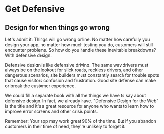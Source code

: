 Get Defensive
=============

Design for when things go wrong
-------------------------------

Let\'s admit it: Things will go wrong online. No matter how carefully
you design your app, no matter how much testing you do, customers will
still encounter problems. So how do you handle these inevitable
breakdowns? With defensive design.

Defensive design is like defensive driving. The same way drivers must
always be on the lookout for slick roads, reckless drivers, and other
dangerous scenarios, site builders must constantly search for trouble
spots that cause visitors confusion and frustration. Good site defense
can make or break the customer experience.

We could fill a separate book with all the things we have to say about
defensive design. In fact, we already have. \"Defensive Design for the
Web\" is the title and it\'s a great resource for anyone who wants to
learn how to improve error screens and other crisis points.

Remember: Your app may work great 90% of the time. But if you abandon
customers in their time of need, they\'re unlikely to forget it.
